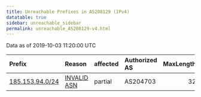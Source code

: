 ```yaml
---
title: Unreachable Prefixes in AS208129 (IPv4)
datatable: true
sidebar: unreachable_sidebar
permalink: unreachable_AS208129-v4.html
---
```


Data as of 2019-10-03 11:20:00 UTC


<div class="datatable-begin"></div>

| Prefix                                                   | Reason                                                                                                  | affected   | Authorized AS   |   MaxLength | Anchor                                         |   unreachable /24s |
|:---------------------------------------------------------|:--------------------------------------------------------------------------------------------------------|:-----------|:----------------|------------:|:-----------------------------------------------|-------------------:|
| [185.153.94.0/24](https://stat.ripe.net/185.153.94.0/24) | [INVALID ASN](https://rpki-validator.ripe.net/announcement-preview?asn=AS208129&prefix=185.153.94.0/24) | partial    | AS204703        |          32 | [RIPE](unreachable_RIPE_NCC_RPKI_Root-v4.html) |                  1 |

<div class="datatable-end"></div>